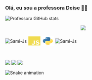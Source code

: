 ### Olá, eu sou a professora Deise 👩‍🏫


![Professora GitHub stats](https://github-readme-stats.vercel.app/api?username=samaradeoliveira&show_icons=true&theme=radical)

<div align="center">
  <img src="https://static.wikia.nocookie.net/sugar-rush-kingdom/images/c/c8/Small-vambie.gif/revision/latest/smart/width/250/height/250?cb=20130429202207" width="200px" >  
  
</div>
  
<div style="display: inline_block"><br>  
  <img align="center" alt="Sami-Js" height="30" width="30" src="https://img.icons8.com/color/48/000000/c-programming.png"> <!-- C -->
  <img align="center" alt="Sami-Js" height="30" width="40" src="https://raw.githubusercontent.com/devicons/devicon/master/icons/javascript/javascript-plain.svg"> <!-- JS -->
  <img align="center" alt="Sami-Js" height="30" width="40" src="https://raw.githubusercontent.com/devicons/devicon/master/icons/python/python-original.svg"> <!-- PYTHON -->
  <img align="center" alt="Sami-Js" height="30" width="30" src="https://miro.medium.com/max/400/1*mrOXGyIa3BlPK80peLmEbA.png">
  <!--REACT NATIVE-->
  
 
  
  ##
  
<br/>
  
<div> 
  <a href="https://www.linkedin.com/in/deise-samara-oliveira-9359a0193/" target="_blank"><img src="https://img.shields.io/badge/LinkedIn-0077B5?style=for-the-badge&logo=linkedin&logoColor=white" target="_blank"></a> <!-- Linkedin -->
  <a href="mailto:samideolli@gmail.com" target="_blank"><img src="https://img.shields.io/badge/Gmail-D14836?style=for-the-badge&logo=gmail&logoColor=white" target="_blank"></a> <!-- Gmail -->
  <a href="https://api.whatsapp.com/send?phone=+55016994055816&text=" target="_blank"><img src="https://img.shields.io/badge/WhatsApp-25D366?style=for-the-badge&logo=whatsapp&logoColor=white" target="_blank"></a> <!-- Whatsapp -->
  
  
  ![Snake animation](https://github.com/Samideolli/Samideolli/blob/output/github-contribution-grid-snake.svg)
 
</div>

